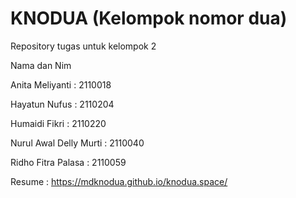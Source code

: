 # KNODUA (Kelompok nomor dua)
Repository tugas untuk kelompok 2

Nama dan Nim

Anita Meliyanti        : 2110018

Hayatun Nufus          : 2110204

Humaidi Fikri          : 2110220

Nurul Awal Delly Murti : 2110040

Ridho Fitra Palasa     : 2110059

Resume : https://mdknodua.github.io/knodua.space/
